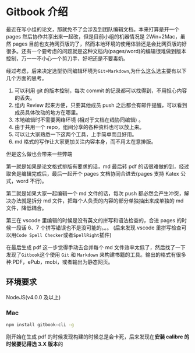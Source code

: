 # Gitbook 介绍

最近在写小组的论文，那就免不了会涉及到团队编辑文档。本来打算是开一个 pages 然后协作共享出来一起改，但是目前小组的机器情况是 2Win+2Mac，虽然 pages 目前也支持网页版的了，然而本地环境的使用体验还是会比网页版的好很多。还有一个要考虑的问题就是这种文档内(pages/word)的编辑很难做到版本控制，万一一不小心一个剪刀手，好吧还是不要毒奶。

经过考虑，后来决定选型协同编辑环境为`Git+Markdown`,为什么这么选主要有以下几个方面的思考。

1. 可以利用 git 的版本控制，每次 commit 的记录都可以找得到，不用担心内容的丢失。
2. 组内 Review 起来方便，只要其他成员 push 之后都会有邮件提醒，可以看到成员具体改动的地方在哪里。
3. 本地编辑时不需要网络环境 (相对于文档在线协同编辑) 。
4. 由于共用一个 repo，组间分享的各种资料也可以放上来。
5. 可以让大家熟悉一下这两个工具，上手简单而且好用。
6. md 格式的写作让大家更加关注内容本身，而不用太在意排版。

但是这么做也会带来一些弊端

第一就是如果是论文格式排版有要求的话，md 最后转 pdf 的话很难做的到，经过取舍是编辑完成后，最后一起开个 pages 文档协同合进去(pages 支持 Katex 公式，word 不行)。

第二就是如果大家一起编辑一个 md 文件的话，每次 push 都必然会产生冲突，解决办法就是拆分 md 文件，把每个人负责的内容的部分单独抽出来成单独的 md 文件，降低耦合。

第三在 vscode 里编辑的时候是没有英文的拼写和语法检查的，合进 pages 的时候一段话 6、7 个拼写错误也不是没可能的。。。
(后来发现 vscode 里拼写检查可以用`Code Spell Checker`或者`SpellRight`插件)

在最后生成 pdf 这一步觉得手动去合并每个 md 文件效率太低了，然后找了一下发现了`Gitbook`这个使用 `Git` 和 `Markdown` 来构建书籍的工具。输出的格式有很多种:PDF，ePub，mobi，或者输出为静态网页。

## 环境要求

NodeJS(v4.0.0 及以上)

### Mac

```bash
npm install gitbook-cli -g
```

刚开始在生成 pdf 的时候发现构建的时候总是会卡死，后来发现在**安装 calibre 的时候要记得选 3.X 版本**的
